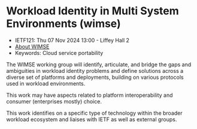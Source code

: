 # Workload Identity in Multi System Environments (wimse)

* <IETFschedule>IETF121: Thu 07 Nov 2024 13:00 - Liffey Hall 2</IETFschedule>
* [About WIMSE](https://datatracker.ietf.org/group/wimse/about/)
* Keywords: Cloud service portability


The WIMSE working group will identify, articulate, and bridge the gaps and ambiguities in workload identity problems and define solutions across a diverse set of platforms and deployments, building on various protocols used in workload environments.

This work may have aspects related to platform interoperability and consumer (enterprises mostly) choice.

This work identifies on a specific type of technology within the broader workload ecosystem and liaises with IETF as well as external groups.